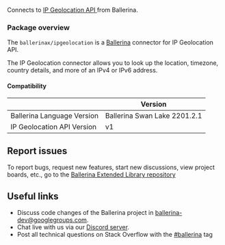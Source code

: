 Connects to [IP Geolocation API ](https://www.abstractapi.com/ip-geolocation-api#docs) from Ballerina.

### Package overview

The `ballerinax/ipgeolocation` is a [Ballerina](https://ballerina.io/) connector for IP Geolocation API.

The IP Geolocation connector allows you to look up the location, timezone, country details, and more of an IPv4 or IPv6 address. 

#### Compatibility
|                               | Version                       |
|-------------------------------|-------------------------------|
| Ballerina Language Version    | Ballerina Swan Lake 2201.2.1    |
| IP Geolocation API Version    | v1                            |

## Report issues
To report bugs, request new features, start new discussions, view project boards, etc., go to the [Ballerina Extended Library repository](https://github.com/ballerina-platform/ballerina-extended-library)

## Useful links
- Discuss code changes of the Ballerina project in [ballerina-dev@googlegroups.com](mailto:ballerina-dev@googlegroups.com).
- Chat live with us via our [Discord server](https://discord.gg/ballerinalang).
- Post all technical questions on Stack Overflow with the [#ballerina](https://stackoverflow.com/questions/tagged/ballerina) tag
